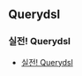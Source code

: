 ## Querydsl


### 실전! Querydsl
- [실전! Querydsl]([https://www.inflearn.com/course/%EC%8A%A4%ED%94%84%EB%A7%81-mvc-1/dashboard](https://www.inflearn.com/course/querydsl-%EC%8B%A4%EC%A0%84/dashboard)https://www.inflearn.com/course/querydsl-%EC%8B%A4%EC%A0%84/dashboard)
